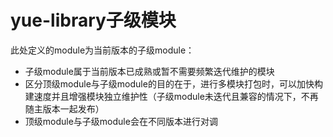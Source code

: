 # yue-library子级模块
此处定义的module为当前版本的子级module：
- 子级module属于当前版本已成熟或暂不需要频繁迭代维护的模块
- 区分顶级module与子级module的目的在于，进行多模块打包时，可以加快构建速度并且增强模块独立维护性（子级module未迭代且兼容的情况下，不再随主版本一起发布）
- 顶级module与子级module会在不同版本进行对调